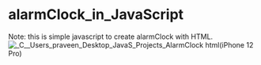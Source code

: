# alarmClock_in_JavaScript

Note: this is simple javascript to create alarmClock with HTML.
![_C__Users_praveen_Desktop_JavaS_Projects_AlarmClock html(iPhone 12 Pro)](https://user-images.githubusercontent.com/84122399/179767889-6127e237-266e-4051-a54b-42b9caa33d0d.png)
